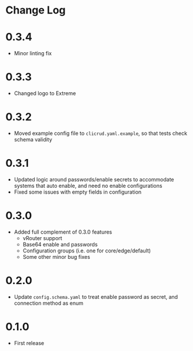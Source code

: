 # Change Log

# 0.3.4

- Minor linting fix

# 0.3.3

- Changed logo to Extreme

# 0.3.2

- Moved example config file to `clicrud.yaml.example`, so that tests check schema validity

# 0.3.1

- Updated logic around passwords/enable secrets to accommodate systems that auto enable, and need no enable configurations
- Fixed some issues with empty fields in configuration

# 0.3.0

- Added full complement of 0.3.0 features
  - vRouter support
  - Base64 enable and passwords
  - Configuration groups (i.e. one for core/edge/default)
  - Some other minor bug fixes

# 0.2.0

- Update `config.schema.yaml` to treat enable password as secret, and connection method as enum

# 0.1.0

- First release 
